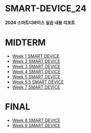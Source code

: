 # SMART-DEVICE_24
**2024 스마트디바이스 실습 내용 리포트**


MIDTERM
=======
* [ Week 1 SMART DEVICE](https://github.com/john020202/SMART-DEVICE_24/wiki/SMART%E2%80%90DEVICE-1%EC%A3%BC%EC%B0%A8-%EA%B0%9C%EC%9A%94)
* [ Week 2 SMART DEVICE](https://github.com/john020202/SMART-DEVICE_24/wiki/SMART%E2%80%90DEVICE-2%EC%A3%BC%EC%B0%A8-%EA%B0%9C%EC%9A%94)
* [ Week 3 SMART DEVICE](https://github.com/john020202/SMART-DEVICE_24/wiki/SMART%E2%80%90DEVICE-3%EC%A3%BC%EC%B0%A8-%EA%B0%9C%EC%9A%94)
* [ Week 4 SMART DEVICE](https://github.com/john020202/SMART-DEVICE_24/wiki/SMART%E2%80%90DEVICE-4%EC%A3%BC%EC%B0%A8-%EA%B0%9C%EC%9A%94)
* [ Week 5 SMART DEVICE](https://github.com/john020202/SMART-DEVICE_24/wiki/SMART%E2%80%90DEVICE-5%EC%A3%BC%EC%B0%A8-%EA%B0%9C%EC%9A%94)
* [ Week 5.5 SMART DEVICE](https://github.com/john020202/SMART-DEVICE_24/wiki/SMART%E2%80%90DEVICE-(5.5)%EC%A3%BC%EC%B0%A8-%EA%B0%9C%EC%9A%94)
* [ Week 7 SMART DEVICE](https://github.com/john020202/SMART-DEVICE_24/wiki/SMART%E2%80%90DEVICE-7%EC%A3%BC%EC%B0%A8-%EA%B0%9C%EC%9A%94)
  
FINAL
=======
* [ Week 8 SMART DEVICE](https://github.com/john020202/SMART-DEVICE_24/wiki/SMART%E2%80%90DEVICE-8%EC%A3%BC%EC%B0%A8-%EA%B0%9C%EC%9A%94)
* [ Week 9 SMART DEVICE](https://github.com/john020202/SMART-DEVICE_24/wiki/SMART%E2%80%90DEVICE-9%EC%A3%BC%EC%B0%A8-%EA%B0%9C%EC%9A%94)
